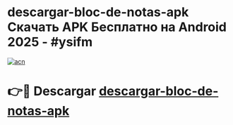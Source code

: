 # descargar-bloc-de-notas-apk Скачать APK Бесплатно на Android 2025 - #ysifm

[![acn](https://github.com/user-attachments/assets/0f9c940e-d8b0-45ae-aac7-cd30a18b3e1c)](https://apps.freeplayer.one?title=descargar-bloc-de-notas-apk&ref=9RF)

# 👉🔴 Descargar [descargar-bloc-de-notas-apk](https://apps.freeplayer.one?title=descargar-bloc-de-notas-apk&ref=9RF)